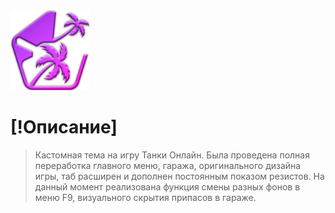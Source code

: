 <img src="https://github.com/Indifferental/Retrospective/blob/main/source/logo.png?raw=true" alt="logo" style="width: 128px;"/>

# [!Описание]
> Кастомная тема на игру Танки Онлайн. Была проведена полная переработка главного меню, гаража, оригинального дизайна игры, таб расширен и дополнен постоянным показом резистов. На данный момент реализована функция смены разных фонов в меню F9, визуального скрытия припасов в гараже.
